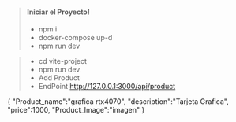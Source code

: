 > #### Iniciar el Proyecto!
>
> - npm i
> - docker-compose up-d
> - npm run dev

> - cd vite-project
> - npm run dev
> - Add Product
> - EndPoint http://127.0.0.1:3000/api/product

{
"Product_name":"grafica rtx4070",
"description":"Tarjeta Grafica",
"price":1000,
"Product_Image":"imagen"
}
